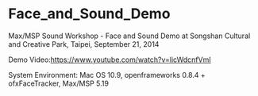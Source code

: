 Face_and_Sound_Demo
===================

Max/MSP Sound Workshop - Face and Sound Demo 
at Songshan Cultural and Creative Park, Taipei, September 21, 2014 

Demo Video:https://www.youtube.com/watch?v=licWdcnfVmI

System Environment: Mac OS 10.9, openframeworks 0.8.4 + ofxFaceTracker, Max/MSP 5.19
